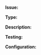 <!---
PR TITLE: Please name your pull request according to this format: [type] short summary. Examples:

> [bugfix] added callback function to charge example.
> [feature] enabled refunds event signature.
> [chore] updated docs with webhooks instructions.
--->

**Issue:** <link>

<!---
IMPORTANT: Please do not create a Pull Request without creating an issue first. Replace <link> with the url link to the issue.
--->

**Type:** <type>

<!---
Same as in title, replace <type> with one of the following options: bugfix | feature | chore

> bugfix: a change which fixes an issue.
> feature: a change which adds functionality.
> chore: doc updates, dependencies, refactor, etc.
--->

**Description:** <description>

<!---
Replace <description> with a detailed summary of the change, including any relevant context to avoid follow-up questions.
--->

**Testing:** <testing>

<!---
Replace <testing> with a description of how you've tested/ verified your changes.
--->

**Configuration:**

<!---
List your relevant environment/ server/ dependency versions. Any 3rd party plugin use (ie WooCommerce, etc) and corresponding versions.
--->

<!---
CHECKLIST: Please ensure you have done the following.
> 1. I have performed a self-review of my own code.
> 2. I have commented my code, particularly in hard-to-understand areas.
> 3. I have made relevant changes to the documentation.
> 4. My changes generate no new warnings.
> 5. I have added any tests that prove my fix is effective or that my feature works.
> 6. New and existing unit tests pass locally with my changes.
--->
